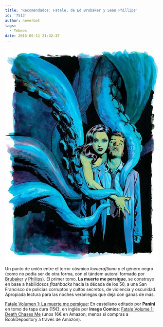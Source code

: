 ```yaml
---
title: 'Recomendados: Fatale, de Ed Brubaker y Sean Phillips'
id: '7513'
author: neverbot
tags:
  - Tebeos
date: 2015-06-11 21:32:37
---
```


[![](./recomendados-fatale-de-ed-brubaker-y-sean-phillips/36ce6365320af95d92e56c629e9a20e7.jpg)](./recomendados-fatale-de-ed-brubaker-y-sean-phillips/36ce6365320af95d92e56c629e9a20e7.jpg)

Un punto de unión entre el terror cósmico _lovecraftiano_ y el género negro (como no podía ser de otra forma, con el tándem autoral formado por [Brubaker](https://en.wikipedia.org/wiki/Ed_Brubaker) y [Phillips](https://en.wikipedia.org/wiki/Sean_Phillips)). El primer tomo, **La muerte me persigue**, se construye en base a habilidosos _flashbacks_ hacia la década de los 50, a una San Francisco de policías corruptos y cultos secretos, de violencia y oscuridad. Apropiada lectura para las noches veraniegas que deja con ganas de más.

[Fatale Volumen 1: La muerte me persigue](http://www.amazon.es/gp/product/8490243670/ref=as_li_ss_tl?ie=UTF8&camp=3626&creative=24822&creativeASIN=8490243670&linkCode=as2&tag=neverbot-21): En castellano editado por **Panini** en tomo de tapa dura (15€), en inglés por **Image Comics**: [Fatale Volume 1: Death Chases Me](http://www.amazon.es/gp/product/1607065630/ref=as_li_ss_tl?ie=UTF8&camp=3626&creative=24822&creativeASIN=1607065630&linkCode=as2&tag=neverbot-21) (unos 16€ en Amazon, menos si compras a BookDepository a través de Amazon).